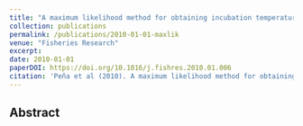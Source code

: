 ```yaml
---
title: "A maximum likelihood method for obtaining incubation temperature of eggs of synchronous spawning fishes."
collection: publications
permalink: /publications/2010-01-01-maxlik
venue: "Fisheries Research"
excerpt: 
date: 2010-01-01
paperDOI: https://doi.org/10.1016/j.fishres.2010.01.006
citation: 'Peña et al (2010). A maximum likelihood method for obtaining incubation temperature of eggs of synchronous spawning fishes.Fisheries Research. 1031), 9-17'
---
```


## Abstract
